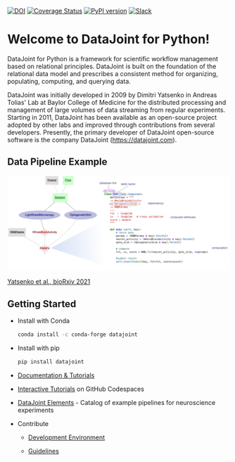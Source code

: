 [![DOI](https://zenodo.org/badge/16774/datajoint/datajoint-python.svg)](https://zenodo.org/badge/latestdoi/16774/datajoint/datajoint-python)
[![Coverage Status](https://coveralls.io/repos/datajoint/datajoint-python/badge.svg?branch=master&service=github)](https://coveralls.io/github/datajoint/datajoint-python?branch=master)
[![PyPI version](https://badge.fury.io/py/datajoint.svg)](http://badge.fury.io/py/datajoint)
[![Slack](https://img.shields.io/badge/slack-chat-green.svg)](https://datajoint.slack.com/)

# Welcome to DataJoint for Python!

DataJoint for Python is a framework for scientific workflow management based on 
relational principles. DataJoint is built on the foundation of the relational data 
model and prescribes a consistent method for organizing, populating, computing, and 
querying data.

DataJoint was initially developed in 2009 by Dimitri Yatsenko in Andreas Tolias' Lab at 
Baylor College of Medicine for the distributed processing and management of large 
volumes of data streaming from regular experiments. Starting in 2011, DataJoint has 
been available as an open-source project adopted by other labs and improved through 
contributions from several developers.
Presently, the primary developer of DataJoint open-source software is the company 
DataJoint (https://datajoint.com).

## Data Pipeline Example

![pipeline](https://raw.githubusercontent.com/datajoint/datajoint-python/master/images/pipeline.png)

[Yatsenko et al., bioRxiv 2021](https://doi.org/10.1101/2021.03.30.437358)

## Getting Started

- Install with Conda

     ```bash
     conda install -c conda-forge datajoint
     ```

- Install with pip

     ```bash
     pip install datajoint
     ```

- [Documentation & Tutorials](https://datajoint.com/docs/core/datajoint-python/)

- [Interactive Tutorials](https://github.com/datajoint/datajoint-tutorials) on GitHub Codespaces

- [DataJoint Elements](https://datajoint.com/docs/elements/) - Catalog of example pipelines for neuroscience experiments

- Contribute
  - [Development Environment](https://datajoint.com/docs/core/datajoint-python/latest/develop/)

  - [Guidelines](https://datajoint.com/docs/about/contribute/)
